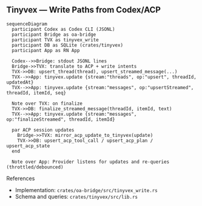## Tinyvex — Write Paths from Codex/ACP

```mermaid
sequenceDiagram
  participant Codex as Codex CLI (JSONL)
  participant Bridge as oa-bridge
  participant TVX as tinyvex_write
  participant DB as SQLite (crates/tinyvex)
  participant App as RN App

  Codex-->>Bridge: stdout JSONL lines
  Bridge->>TVX: translate to ACP + write intents
  TVX->>DB: upsert_thread(thread), upsert_streamed_message(...)
  TVX-->>App: tinyvex.update {stream:"threads", op:"upsert", threadId, updatedAt}
  TVX-->>App: tinyvex.update {stream:"messages", op:"upsertStreamed", threadId, itemId, seq}

  Note over TVX: on finalize
  TVX->>DB: finalize_streamed_message(threadId, itemId, text)
  TVX-->>App: tinyvex.update {stream:"messages", op:"finalizeStreamed", threadId, itemId}

  par ACP session updates
    Bridge->>TVX: mirror_acp_update_to_tinyvex(update)
    TVX->>DB: upsert_acp_tool_call / upsert_acp_plan / upsert_acp_state
  end

  Note over App: Provider listens for updates and re-queries (throttled/debounced)
```

References
- Implementation: `crates/oa-bridge/src/tinyvex_write.rs`
- Schema and queries: `crates/tinyvex/src/lib.rs`


